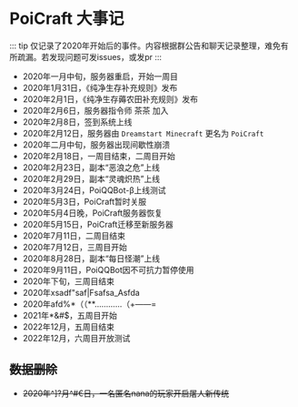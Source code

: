 # PoiCraft 大事记

::: tip
仅记录了2020年开始后的事件。内容根据群公告和聊天记录整理，难免有所疏漏。若发现问题可发issues，或发pr
:::

* 2020年一月中旬，服务器重启，开始一周目
* 2020年1月31日，《纯净生存补充规则》发布
* 2020年2月1日，《纯净生存薅农田补充规则》发布
* 2020年2月6日，服务器指令师 茶茶 加入
* 2020年2月8日，签到系统上线
* 2020年2月12日，服务器由 `Dreamstart Minecraft` 更名为 `PoiCraft`
* 2020年二月中旬，服务器出现间歇性崩溃
* 2020年2月18日，一周目结束，二周目开始
* 2020年2月23日，副本“恶浪之危”上线
* 2020年2月29日，副本“灵魂炽热”上线
* 2020年3月24日，PoiQQBot-β上线测试
* 2020年5月3日，PoiCraft暂时关服
* 2020年5月4日晚，PoiCraft服务器恢复
* 2020年5月15日，PoiCraft迁移至新服务器
* 2020年7月11日，二周目结束
* 2020年7月12日，三周目开始
* 2020年8月28日，副本“每日怪潮”上线
* 2020年9月11日，PoiQQBot因不可抗力暂停使用
* 2020年下旬，三周目结束
* 2020年xsadf"saf|Fsafsa_Asfda
* 2020年afd%*（（**…………（+——=
* 2021年*&#$，五周目开始
* 2022年12月，五周目结束
* 2022年12月，六周目开放测试

## ~~数据删除~~

* ~~2020年^]?月^#€日，一名匿名nana的玩家开启屠人新传统~~
